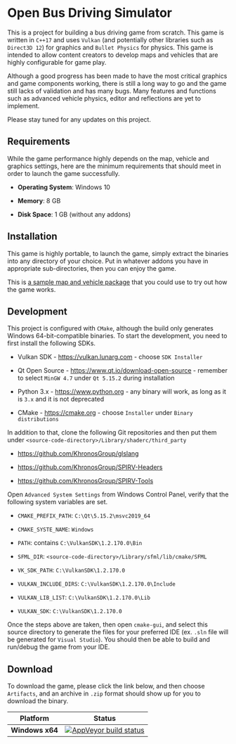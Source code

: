 # Open Bus Driving Simulator #

This is a project for building a bus driving game from scratch. This game is written in `C++17` and uses `Vulkan` (and potentially other libraries such as `Direct3D 12`) for graphics and `Bullet Physics` for physics. This game is intended to allow content creators to develop maps and vehicles that are highly configurable for game play.

Although a good progress has been made to have the most critical graphics and game components working, there is still a long way to go and the game still lacks of validation and has many bugs. Many features and functions such as advanced vehicle physics, editor and reflections are yet to implement.

Please stay tuned for any updates on this project.

## Requirements

While the game performance highly depends on the map, vehicle and graphics settings, here are the minimum requirements that should meet in order to launch the game successfully.
* **Operating System**: Windows 10

* **Memory**: 8 GB

* **Disk Space**: 1 GB (without any addons)

## Installation

This game is highly portable, to launch the game, simply extract the binaries into any directory of your choice. Put in whatever addons you have in appropriate sub-directories, then you can enjoy the game.

This is [a sample map and vehicle package](https://1drv.ms/u/s!AjxD9FDQGclqlrNF5E0lRrs11Yu9tQ?e=gb2Ege) that you could use to try out how the game works.

## Development

This project is configured with `CMake`, although the build only generates Windows 64-bit-compatible binaries. To start the development, you need to first install the following SDKs.
* Vulkan SDK - https://vulkan.lunarg.com - choose `SDK Installer`

* Qt Open Source - https://www.qt.io/download-open-source - remember to select `MinGW 4.7` under `Qt 5.15.2` during installation

* Python 3.x - https://www.python.org - any binary will work, as long as it is `3.x` and it is not deprecated

* CMake - https://cmake.org - choose `Installer` under `Binary distributions`

In addition to that, clone the following Git repositories and then put them under `<source-code-directory>/Library/shaderc/third_party`
* https://github.com/KhronosGroup/glslang

* https://github.com/KhronosGroup/SPIRV-Headers

* https://github.com/KhronosGroup/SPIRV-Tools

Open `Advanced System Settings` from Windows Control Panel, verify that the following system variables are set.
* `CMAKE_PREFIX_PATH`: `C:\Qt\5.15.2\msvc2019_64`

* `CMAKE_SYSTE_NAME`: `Windows`

* `PATH`: contains `C:\VulkanSDK\1.2.170.0\Bin`

* `SFML_DIR`: `<source-code-directory>/Library/sfml/lib/cmake/SFML`

* `VK_SDK_PATH`: `C:\VulkanSDK\1.2.170.0`

* `VULKAN_INCLUDE_DIRS`: `C:\VulkanSDK\1.2.170.0\Include`

* `VULKAN_LIB_LIST`: `C:\VulkanSDK\1.2.170.0\Lib`

* `VULKAN_SDK`: `C:\VulkanSDK\1.2.170.0`

Once the steps above are taken, then open `cmake-gui`, and select this source directory to generate the files for your preferred IDE (ex. `.sln` file will be generated for `Visual Studio`). You should then be able to build and run/debug the game from your IDE.

## Download

To download the game, please click the link below, and then choose `Artifacts`, and an archive in `.zip` format should show up for you to download the binary.

| Platform | Status |
| -------- | ------ |
| **Windows x64** | [![AppVeyor build status](https://ci.appveyor.com/api/projects/status/bitbucket/taxidriverhk/open-bus-driving-simulator-vulkan?branch=master&svg=true)](https://ci.appveyor.com/project/taxidriverhk/open-bus-driving-simulator-vulkan) |
